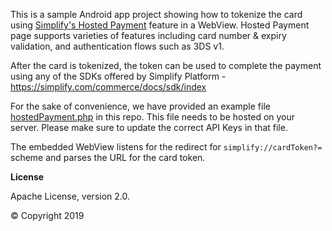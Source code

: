 
This is a sample Android app project showing how to tokenize the card using [Simplify's Hosted Payment](https://simplify.com/commerce/docs/tools/hosted-payments) feature in a WebView.
Hosted Payment page supports varieties of features including card number & expiry validation, and authentication flows such as 3DS v1.

After the card is tokenized, the token can be used to complete the payment using any of the SDKs offered by Simplify Platform - https://simplify.com/commerce/docs/sdk/index

For the sake of convenience, we have provided an example file [hostedPayment.php](./hostedPayment.php) in this repo. This file needs to be hosted on your server. Please make sure to update the correct API Keys in that file.

The embedded WebView listens for the redirect for `simplify://cardToken?=` scheme and parses the URL for the card token.


**License**

Apache License, version 2.0.

© Copyright 2019
